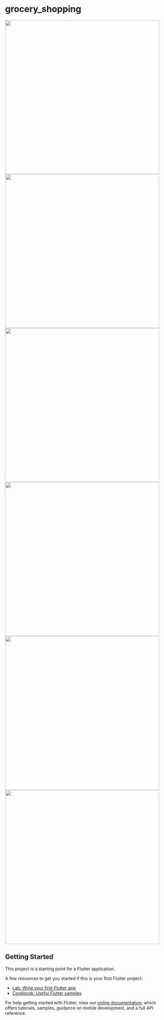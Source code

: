 # grocery_shopping

<div>
 <img src="https://user-images.githubusercontent.com/55635328/94424892-4125a480-018b-11eb-9185-4437940ed026.png" width=500>
 <img src="https://user-images.githubusercontent.com/55635328/94424895-42ef6800-018b-11eb-9c27-922e5ab37150.png" width=500>
 <img src="https://user-images.githubusercontent.com/55635328/94424898-44209500-018b-11eb-92e4-debeba36cc2e.png" width=500>
 <img src="https://user-images.githubusercontent.com/55635328/94424899-44b92b80-018b-11eb-8d2d-be47921f9332.png" width=500>
 <img src="https://user-images.githubusercontent.com/55635328/94424900-4551c200-018b-11eb-8795-eda59ff43198.png" width=500>
 <img src="https://user-images.githubusercontent.com/55635328/94424905-471b8580-018b-11eb-98a1-8d4d889f67e6.png" width=500>
</div>

## Getting Started

This project is a starting point for a Flutter application.

A few resources to get you started if this is your first Flutter project:

- [Lab: Write your first Flutter app](https://flutter.dev/docs/get-started/codelab)
- [Cookbook: Useful Flutter samples](https://flutter.dev/docs/cookbook)

For help getting started with Flutter, view our
[online documentation](https://flutter.dev/docs), which offers tutorials,
samples, guidance on mobile development, and a full API reference.
